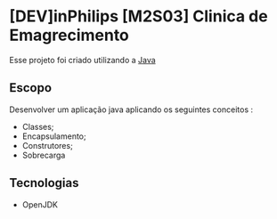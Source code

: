 # [DEV]inPhilips  [M2S03]  Clinica de Emagrecimento

Esse projeto foi criado utilizando a [Java](https://openjdk.org/) 


## Escopo

Desenvolver um aplicação java aplicando os seguintes conceitos :
* Classes;
* Encapsulamento;
* Construtores;
* Sobrecarga


## Tecnologias
* OpenJDK

